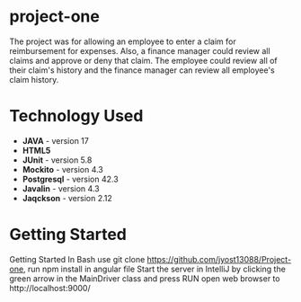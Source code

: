 # project-one
  The project was for allowing an employee to enter a claim for reimbursement for expenses.  Also, a finance manager could review all claims and approve or deny that claim. The employee could review all of their claim's history and the finance manager can review all employee's claim history.

# Technology Used
  * **JAVA** - version 17
  * **HTML5**
  * **JUnit** - version 5.8
  * **Mockito** - version 4.3
  * **Postgresql** - version 42.3
  * **Javalin** - version 4.3
  * **Jaqckson** - version 2.12

# Getting Started
Getting Started In Bash use git clone https://github.com/jyost13088/Project-one, run npm install in angular file Start the server in IntelliJ by clicking the green arrow in the MainDriver class and press RUN open web browser to http://localhost:9000/
